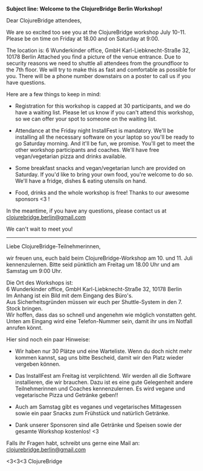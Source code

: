 **Subject line: Welcome to the ClojureBridge Berlin Workshop!**


Dear ClojureBridge attendees,

We are so excited too see you at the ClojureBridge workshop July 10-11.
Please be on time on Friday at 18.00 and on Saturday at 9:00.

The location is:
6 Wunderkinder office, GmbH Karl-Liebknecht-Straße 32, 10178 Berlin 
Attached you find a picture of the venue entrance. 
Due to security reasons we need to shuttle all attendees from the groundfloor to the 7th floor.
We will try to make this as fast and comfortable as possible for you.
There will be a phone number downstairs on a poster to call us if you have questions.

Here are a few things to keep in mind:

* Registration for this workshop is capped at 30 participants, and we do have a waiting list. 
Please let us know if you can't attend this workshop, so we can offer your spot to someone on the waiting list.

* Attendance at the Friday night InstallFest is mandatory. 
We'll be installing all the necessary software on your laptop so you'll be ready to go Saturday morning. 
And it'll be fun, we promise. You'll get to meet the other workshop participants and coaches. 
We'll have free vegan/vegetarian pizza and drinks available.

* Some breakfast snacks and vegan/vegetarian lunch are provided on Saturday. 
If you'd like to bring your own food, you're welcome to do so. 
We'll have a fridge, dishes & eating utensils on hand.

* Food, drinks and the whole workshop is free! Thanks to our awesome sponsors <3 !

In the meantime, if you have any questions, please contact us at clojurebridge.berlin@gmail.com

We can't wait to meet you!

----- ----------- ----------

Liebe ClojureBridge-Teilnehmerinnen,

wir freuen uns, euch bald beim ClojureBridge-Workshop am 10. und 11. Juli kennenzulernen.
Bitte seid pünktlich am Freitag um 18.00 Uhr und am Samstag um 9:00 Uhr.

Die Ort des Workshops ist:  
6 Wunderkinder office, GmbH Karl-Liebknecht-Straße 32, 10178 Berlin  
Im Anhang ist ein Bild mit dem Eingang des Büro's.  
Aus Sicherheitsgründen müssen wir euch per Shuttle-System in den 7. Stock bringen.  
Wir hoffen, dass das so schnell und angenehm wie möglich vonstatten geht.  
Unten am Eingang wird eine Telefon-Nummer sein, damit ihr uns im Notfall anrufen könnt.  

Hier sind noch ein paar Hinweise:

* Wir haben nur 30 Plätze und eine Warteliste. Wenn du doch nicht mehr kommen kannst, sag uns bitte Bescheid, damit wir den Platz wieder vergeben können.

* Das InstallFest am Freitag ist verplichtend. Wir werden all die Software installieren, die wir brauchen.
Dazu ist es eine gute Gelegenheit andere Teilnehmerinnen und Coaches kennenzulernen.
Es wird vegane und vegetarische Pizza und Getränke geben!!

* Auch am Samstag gibt es veganes und vegetarisches Mittagessen sowie ein paar Snacks zum Frühstück und natürlich Getränke.

* Dank unserer Sponsoren sind alle Getränke und Speisen sowie der gesamte Workshop kostenlos!  <3

Falls ihr Fragen habt, schreibt uns gerne eine Mail an: clojurebridge.berlin@gmail.com

<3<3<3 ClojureBridge

